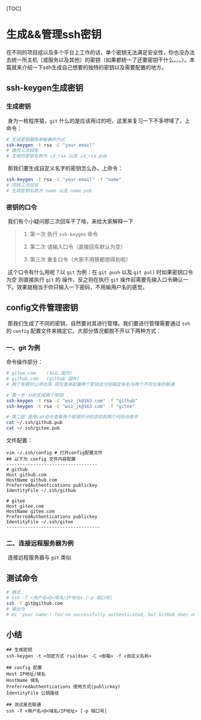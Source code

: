 [TOC]

# 生成&&管理ssh密钥

​	在不同的项目组以及多个平台上工作的话，单个密钥无法满足安全性，你也没办法去统一所主机（或服务以及其他）的密钥（如果都统一了还要密钥干什么。。。）。本篇就来介绍一下ssh生成自己想要的独特的密钥以及需要配置的地方。

## ssh-keygen生成密钥

### 生成密钥

​	身为一枚程序猿，`git` 什么的是应该用过的吧，这里来复习一下不多啰嗦了，上命令：

```bash
# 生成密钥最简单粗暴的方式
ssh-keygen -t rsa -C "your email"
# 输完三次回车
# 生成的密钥名称为 id_rsa 以及 id_rsa.pub
```

​	那我们要生成自定义名字的密钥怎么办，上命令：

```bash
ssh-keygen -t rsa -C "your email" -f "name"
# 同样三次回车
# 生成密钥名称为 name 以及 name.pub
```

### 密钥的口令

​	我们有个小疑问那三次回车干了啥，来给大家解释一下

>1. 第一次 执行 `ssh-keygen` 命令
>
>2. 第二次 请输入口令（直接回车默认为空）
>
>3. 第三次 重复口令（大家不用猜都想得到啦）

​	这个口令有什么用呢？以 `git` 为例：在 `git push` 以及 `git pull` 时如果密钥口令为空 则直接执行 `git` 的            操作，反之则在执行 `git` 操作前需要先输入口令确认一下。效果就相当于你只输入一下密码，不用输用户名的感觉。

## config文件管理密钥

​	那我们生成了不同的密钥，自然要对其进行管理。我们要进行管理需要通过 `ssh` 的 `config` 配置文件来搞定它。大部分情况都脱不开以下两种方式：

### 一、git 为例

命令操作部分：

```bash
# gitee.com    (码云 国内)
# github.com   (github 国外)
# 两个免费的公用仓库 现在我来配置两个密钥去分别搞定本机与两个不同仓库的联通

# 第一步 分别生成两个密钥
ssh-keygen -t rsa -C "wsz_jk@163.com" -f "github"
ssh-keygen -t rsa -C "wsz_jk@163.com" -f "gitee"

# 第二部 使用cat命令查看两个密钥并分别添加到两个代码仓库中
cat ~/.ssh/github.pub
cat ~/.ssh/gitee.pub
```

 文件配置：

```shell
vim ~/.ssh/config # 打开config配置文件
## 以下为 config 文件内容配置
----------------------------------
# github
Host github.com
HostName github.com
PreferredAuthentications publickey
IdentityFile ~/.ssh/github

# gitee
Host gitee.com
HostName gitee.com
PreferredAuthentications publickey
IdentityFile ~/.ssh/gitee
-----------------------------------
```

### 二、连接远程服务器为例

​	连接远程服务器与 `git` 类似

## 测试命令

```bash
# 格式：
# ssh -T <用户名>@<域名/IP地址> [-p 端口号]
ssh -T git@github.com
# 输出为
# Hi 'your name'! You've successfully authenticated, but GitHub does not provide shell access.
```

## 小结

```shell
## 生成密钥
ssh-keygen -t <加密方式 rsa|dsa> -C <邮箱> -f <自定义名称>

## config 配置
Host IP地址/域名
HostName 域名
PreferredAuthentications 使用方式(publickey)
IdentityFile 公钥路径

## 测试是否联通
ssh -T <用户名>@<域名/IP地址> [-p 端口号]
```


